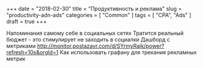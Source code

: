 +++
date = "2018-02-30"
title = "Продуктивность и реклама"
slug = "productivity-adn-ads"
categories = [ "Common" ]
tags = [ "CPA", "Ads" ]
draft = true
+++

Напоминания самому себе в социальных сетях
Тратится реальный бюджет - это стимулирует не заходить в социалки
Дашборд с метриками http://monitor.postazavr.com/d/SYrmyRaik/power?refresh=10s&orgId=1
Как использовать графану для трекания рекламных метрик